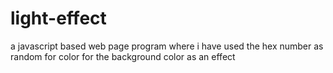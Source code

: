 # light-effect
a javascript based  web page program where i have used the hex number as random for color for the background color as an effect 
